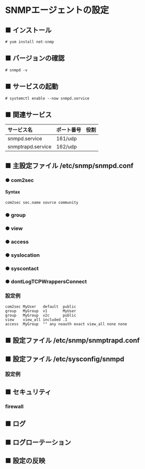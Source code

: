 # SNMPエージェントの設定
## ■ インストール
```
# yum install net-snmp
```
## ■ バージョンの確認
```
# snmpd -v
```
## ■ サービスの起動
```
# systemctl enable --now snmpd.service
```
## ■ 関連サービス
|サービス名|ポート番号|役割|
|:---|:---|:---|
|snmpd.service|161/udp||
|snmptrapd.service|162/udp|

## ■ 主設定ファイル /etc/snmp/snmpd.conf
### ● com2sec
#### Syntax
```
com2sec sec.name source community
```
### ● group
### ● view
### ● access
### ● syslocation
### ● syscontact
### ● dontLogTCPWrappersConnect
### 設定例
```
com2sec MyUser   default  public
group   MyGroup  v1       MyUser
group   MyGroup  v2c      public
view    view_all included .1
access  MyGroup  "" any noauth exact view_all none none
```
## ■ 設定ファイル /etc/snmp/snmptrapd.conf
## ■ 設定ファイル /etc/sysconfig/snmpd
### 設定例
## ■ セキュリティ
### firewall
## ■ ログ
## ■ ログローテーション
## ■ 設定の反映
